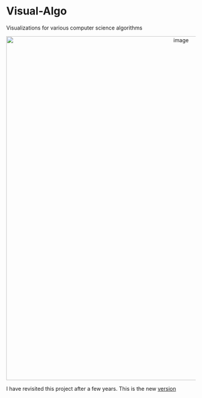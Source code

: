 # Visual-Algo

Visualizations for various computer science algorithms 

<p align="center">
  <img width="914" alt="image" src="https://github.com/GregoryKogan/Visual-Algo/assets/60318411/b17cbe97-e159-4d54-96e8-a3c973e2613a">
<p/>

I have revisited this project after a few years.
This is the new [version](https://github.com/GregoryKogan/sorts)